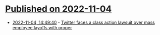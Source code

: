 # [Published on 2022-11-04](index.md)

* [2022-11-04, 14:49:40](https://news.ycombinator.com/item?id=33467652) - [Twitter faces a class action lawsuit over mass employee layoffs with proper](https://techcrunch.com/2022/11/04/twitter-faces-a-class-action-lawsuit-over-mass-employee-layoffs-with-proper-legal-notice/)
